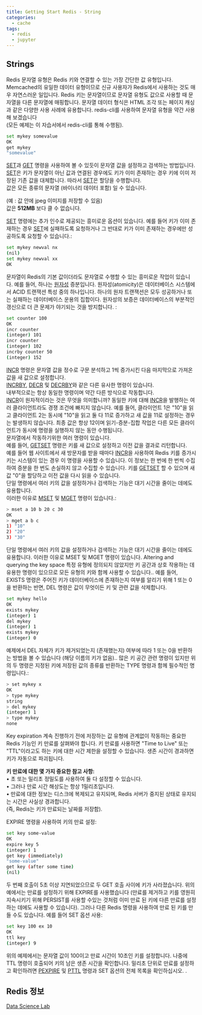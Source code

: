 ```yaml
---
title: Getting Start Redis - String
categories:
  - cache
tags:
  - redis
  - jupyter
---
```


## Strings
Redis 문자열 유형은 Redis 키와 연결할 수 있는 가장 간단한 값 유형입니다. Memcached의 유일한 데이터 유형이므로 신규 사용자가 Redis에서 사용하는 것도 매우 자연스러운 일입니다.
Redis 키는 문자열이므로 문자열 유형도 값으로 사용할 때 문자열을 다른 문자열에 매핑합니다. 문자열 데이터 형식은 HTML 조각 또는 페이지 캐싱과 같은 다양한 사용 사례에 유용합니다.
redis-cli를 사용하여 문자열 유형을 약간 사용해 보겠습니다  
(모든 예제는  이 자습서에서 redis-cli를 통해 수행됨).

```bash
set mykey somevalue
OK
get mykey
"somevalue"
```

[SET](https://redis.io/commands/set)과 [GET](https://redis.io/commands/get) 명령을 사용하여 볼 수 있듯이  문자열 값을 설정하고 검색하는 방법입니다. [SET](https://redis.io/commands/set)은 키가  문자열이 아닌 값과 연결된 경우에도 키가 이미 존재하는 경우 키에 이미 저장된 기존 값을 대체합니다. 따라서 [SET](https://redis.io/commands/set)은 할당을 수행합니다.  
값은 모든 종류의 문자열 (바이너리 데이터 포함) 일 수 있습니다.  

(예 : 값 안에 jpeg 이미지를 저장할 수 있음)  
값은 __512MB__ 보다 클 수 없습니다.  

[SET](https://redis.io/commands/set) 명령에는 추가 인수로 제공되는 흥미로운 옵션이 있습니다. 예를 들어  키가 이미 존재하는 경우 [SET](https://redis.io/commands/set)에 실패하도록 요청하거나 그 반대로 키가 이미 존재하는 경우에만 성공하도록 요청할 수 있습니다.:

```bash
set mykey newval nx
(nil)
set mykey newval xx
OK
```

문자열이 Redis의 기본 값이더라도 문자열로 수행할 수 있는 흥미로운 작업이 있습니다. 예를 들어, 하나는 [원자성](https://ko.wikipedia.org/wiki/%EC%9B%90%EC%9E%90%EC%84%B1_(%EB%8D%B0%EC%9D%B4%ED%84%B0%EB%B2%A0%EC%9D%B4%EC%8A%A4_%EC%8B%9C%EC%8A%A4%ED%85%9C)) 증분입니다.
원자성(atomicity)은 데이터베이스 시스템에서 ACID 트랜잭션 특성 중의 하나입니다. 하나의 원자 트랜잭션은 모두 성공하거나 또는 실패하는 데이터베이스 운용의 집합이다. 원자성의 보증은 데이터베이스의 부분적인 갱신으로 더 큰 문제가 야기되는 것을 방지합니다.
:

```bash
set counter 100
OK
incr counter
(integer) 101
incr counter
(integer) 102
incrby counter 50
(integer) 152
```

[INCR](https://redis.io/commands/incr) 명령은 문자열 값을 정수로 구문 분석하고 1씩 증가시킨 다음 마지막으로 가져온 값을 새 값으로 설정합니다.  
[INCRBY](https://redis.io/commands/incrby), [DECR](https://redis.io/commands/decr) 및 [DECRBY](https://redis.io/commands/decrby)와 같은 다른 유사한 명령이 있습니다.  
내부적으로는 항상 동일한 명령이며 약간 다른 방식으로 작동합니다.  
[INCR](https://redis.io/commands/incr)이 원자적이라는 것은 무엇을 의미합니까? 동일한 키에 대해 [INCR](https://redis.io/commands/incr)을 발행하는 여러 클라이언트라도 경쟁 조건에 빠지지 않습니다. 예를 들어, 클라이언트 1은 "10"을 읽고 클라이언트 2는 동시에 "10"을 읽고 둘 다 11로 증가하고 새 값을 11로 설정하는 경우는 발생하지 않습니다. 최종 값은 항상 12이며 읽기-증분-집합 작업은 다른 모든 클라이언트가 동시에 명령을 실행하지 않는 동안 수행됩니다.  
문자열에서 작동하기위한 여러 명령이 있습니다.  
예를 들어, [GETSET](https://redis.io/commands/getset) 명령은 키를 새 값으로 설정하고 이전 값을 결과로 리턴합니다.  
예를 들어 웹 사이트에서 새 방문자를 받을 때마다 [INCR](https://redis.io/commands/incr)을 사용하여 Redis 키를 증가시키는 시스템이 있는 경우 이 명령을 사용할 수 있습니다. 이 정보는 한 번에 한 번씩 수집하여 증분을 한 번도 손실하지 않고 수집할 수 있습니다.  키를 [GETSET](https://redis.io/commands/getset) 할 수 있으며  새 값 "0"을 할당하고 이전 값을 다시 읽을 수 있습니다.  
단일 명령에서 여러 키의 값을 설정하거나 검색하는 기능은 대기 시간을 줄이는 데에도 유용합니다.  
이러한 이유로 [MSET](https://redis.io/commands/mset) 및 [MGET](https://redis.io/commands/mget) 명령이 있습니다.:  

```bash
> mset a 10 b 20 c 30
OK
> mget a b c
1) "10"
2) "20"
3) "30"
```

단일 명령에서 여러 키의 값을 설정하거나 검색하는 기능은 대기 시간을 줄이는 데에도 유용합니다. 이러한 이유로 MSET 및 MGET 명령이 있습니다.
Altering and querying the key space
특정 유형에 정의되지 않았지만 키 공간과 상호 작용하는 데 유용한 명령이 있으므로 모든 유형의 키와 함께 사용할 수 있습니다..
예를 들어, EXISTS 명령은  주어진 키가 데이터베이스에 존재하는지 여부를 알리기 위해 1 또는 0을 반환하는 반면, DEL 명령은 값이 무엇이든 키 및 관련 값을 삭제합니다.

```bash
set mykey hello
OK
exists mykey
(integer) 1
del mykey
(integer) 1
exists mykey
(integer) 0
```

예제에서  DEL 자체가 키가 제거되었는지 (존재했는지) 여부에 따라 1 또는 0을 반환하는 방법을 볼 수 있습니다 (해당 이름의 키가 없음)..
많은 키 공간 관련 명령이 있지만 위의 두 명령은  지정된 키에 저장된 값의 종류를 반환하는 TYPE 명령과 함께 필수적인 명령입니다.:

```bash
> set mykey x
OK
> type mykey
string
> del mykey
(integer) 1
> type mykey
none
```
Key expiration
계속 진행하기 전에 저장하는 값 유형에 관계없이 작동하는 중요한 Redis 기능인 키 만료를 살펴봐야 합니다. 키 만료를 사용하면 "Time to Live" 또는 "TTL"이라고도 하는 키에 대한 시간 제한을 설정할 수 있습니다. 생존 시간이 경과하면 키가 자동으로 파괴됩니다.  

__키 만료에 대한 몇 가지 중요한 참고 사항:__  
•	초 또는 밀리초 정밀도를 사용하여 둘 다 설정할 수 있습니다.  
•	그러나 만료 시간 해상도는 항상 1밀리초입니다.  
•	만료에 대한 정보는 디스크에 복제되고 유지되며, Redis 서버가 중지된 상태로 유지되는 시간은 사실상 경과합니다.  
(즉, Redis는 키가 만료되는 날짜를 저장함).  

EXPIRE 명령을 사용하여 키의 만료 설정:
```bash
set key some-value
OK
expire key 5
(integer) 1
get key (immediately)
"some-value"
get key (after some time)
(nil)
```
 두 번째 호출이 5초 이상 지연되었으므로 두 GET 호출 사이에 키가 사라졌습니다. 위의 예에서는  만료를 설정하기 위해 EXPIRE를 사용했습니다 (만료를 제거하고 키를 영원히 지속시키기 위해 PERSIST를 사용할 수있는  것처럼 이미 만료 된 키에 다른 만료를 설정하는 데에도 사용할 수  있습니다). 그러나 다른 Redis 명령을 사용하여 만료 된 키를 만들 수도 있습니다. 예를 들어 SET 옵션 사용:
 ```bash
set key 100 ex 10
OK
ttl key
(integer) 9
```
위의 예제에서는 문자열 값이 100이고 만료 시간이 10초인 키를 설정합니다. 나중에  TTL 명령이 호출되어 키의 남은 생존 시간을 확인합니다.
밀리초 단위로 만료를 설정하고 확인하려면 [PEXPIRE](https://redis.io/commands/pexpire) 및 [PTTL](https://redis.io/commands/pttl) 명령과 SET 옵션의 전체 목록을 확인하십시오. .


## Redis 정보
[Data Science Lab](https://sungwookkang.com/category/Redis)
